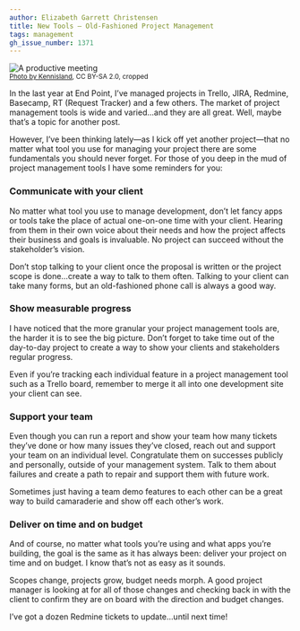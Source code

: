 ```yaml
---
author: Elizabeth Garrett Christensen
title: New Tools — Old-Fashioned Project Management
tags: management
gh_issue_number: 1371
---
```


<img src="/blog/2018/01/24/new-tools-old-fashioned-project-management/image-0.jpg" alt="A productive meeting"><br/>
<small>[Photo by Kennisland](https://www.flickr.com/photos/kl/9355814769/), CC BY-SA 2.0, cropped</small>

In the last year at End Point, I’ve managed projects in Trello, JIRA, Redmine, Basecamp, RT (Request Tracker) and a few others. The market of project management tools is wide and varied…​and they are all great. Well, maybe that’s a topic for another post.

However, I’ve been thinking lately—​as I kick off yet another project—​that no matter what tool you use for managing your project there are some fundamentals you should never forget. For those of you deep in the mud of project management tools I have some reminders for you:

### Communicate with your client

No matter what tool you use to manage development, don’t let fancy apps or tools take the place of actual one-on-one time with your client. Hearing from them in their own voice about their needs and how the project affects their business and goals is invaluable. No project can succeed without the stakeholder’s vision. 

Don’t stop talking to your client once the proposal is written or the project scope is done…​create a way to talk to them often. Talking to your client can take many forms, but an old-fashioned phone call is always a good way.

### Show measurable progress

I have noticed that the more granular your project management tools are, the harder it is to see the big picture. Don’t forget to take time out of the day-to-day project to create a way to show your clients and stakeholders regular progress.

Even if you’re tracking each individual feature in a project management tool such as a Trello board, remember to merge it all into one development site your client can see.

### Support your team

Even though you can run a report and show your team how many tickets they’ve done or how many issues they’ve closed, reach out and support your team on an individual level. Congratulate them on successes publicly and personally, outside of your management system. Talk to them about failures and create a path to repair and support them with future work.

Sometimes just having a team demo features to each other can be a great way to build camaraderie and show off each other’s work. 

### Deliver on time and on budget

And of course, no matter what tools you’re using and what apps you’re building, the goal is the same as it has always been: deliver your project on time and on budget. I know that’s not as easy as it sounds.

Scopes change, projects grow, budget needs morph. A good project manager is looking at for all of those changes and checking back in with the client to confirm they are on board with the direction and budget changes. 

I’ve got a dozen Redmine tickets to update…​until next time!
